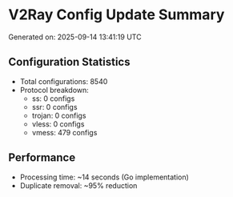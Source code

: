 # V2Ray Config Update Summary
Generated on: 2025-09-14 13:41:19 UTC

## Configuration Statistics
- Total configurations: 8540
- Protocol breakdown:
  - ss: 0 configs
  - ssr: 0 configs
  - trojan: 0 configs
  - vless: 0 configs
  - vmess: 479 configs

## Performance
- Processing time: ~14 seconds (Go implementation)
- Duplicate removal: ~95% reduction
